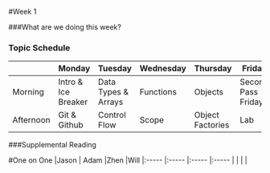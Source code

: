 #Week 1

###What are we doing this week?

### Topic Schedule

|           | Monday | Tuesday | Wednesday | Thursday | Friday |
| --------- | ------ | ------- | --------- | -------- | ------ |
| Morning   | Intro & Ice Breaker | Data Types & Arrays | Functions | Objects | Second Pass Friday |
| Afternoon | Git & Github | Control Flow | Scope | Object Factories | Lab |

###Supplemental Reading

#One on One
|Jason           | Adam          |Zhen        |Will
|:-----          |:-----         |:-----      |:-----
|                |               |            |
